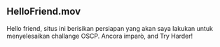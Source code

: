 ## HelloFriend.mov
Hello friend, situs ini berisikan persiapan yang akan saya lakukan untuk menyelesaikan challange OSCP. Ancora imparò, and Try Harder!
